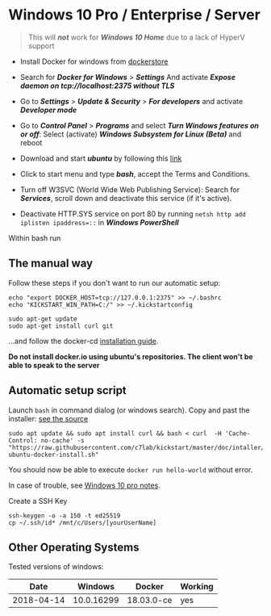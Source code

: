 # Windows 10 Pro / Enterprise / Server

> This will ***not*** work for ***Windows 10 Home*** due to a lack of HyperV support

- Install Docker for windows from [dockerstore](https://www.docker.com/docker-windows)

- Search for ***Docker for Windows*** > ***Settings*** And activate ***Expose daemon on tcp://localhost:2375 without TLS***

- Go to ***Settings*** > ***Update & Security*** > ***For developers*** and activate ***Developer mode***

- Go to ***Control Panel*** > ***Programs*** and select ***Turn Windows features on or off***: 
  Select (activate) ***Windows Subsystem for Linux (Beta)*** and reboot
  
- Download and start ***ubuntu*** by following this [link](https://aka.ms/wslstore)
  
- Click to start menu and type ***bash***, accept the Terms and Conditions.

- Turn off  W3SVC (World Wide Web Publishing Service): Search for ***Services***, scroll down and deactivate this service (if it's active).

- Deactivate HTTP.SYS service on port 80 by running `netsh http add iplisten ipaddress=::` in ***Windows PowerShell***

Within bash run

## The manual way

Follow these steps if you don't want to run our automatic setup:

```
echo "export DOCKER_HOST=tcp://127.0.0.1:2375" >> ~/.bashrc
echo "KICKSTART_WIN_PATH=C:/" >> ~/.kickstartconfig

sudo apt-get update
sudo apt-get install curl git
```
...and follow the docker-cd [installation guide](https://docs.docker.com/install/linux/docker-ce/ubuntu/).

**Do not install docker.io using ubuntu's repositories. The client won't be able to speak to the server**

## Automatic setup script

Launch `bash` in command dialog (or windows search). Copy and past 
the installer: [see the source](installer/win-ubuntu-docker-install.sh)

```
sudo apt update && sudo apt install curl && bash < curl  -H 'Cache-Control: no-cache' -s "https://raw.githubusercontent.com/c7lab/kickstart/master/doc/intaller/win-ubuntu-docker-install.sh"
```

You should now be able to execute `docker run hello-world` without error.

In case of trouble, see [Windows 10 pro notes](installing-windows-versions.md).


Create a SSH Key
```
ssh-keygen -o -a 150 -t ed25519
cp ~/.ssh/id* /mnt/c/Users/[yourUserName]
```



## Other Operating Systems

Tested versions of windows:

| Date       | Windows    | Docker     | Working |
|------------|------------|------------|---------|
| 2018-04-14 | 10.0.16299 | 18.03.0-ce | yes     |

